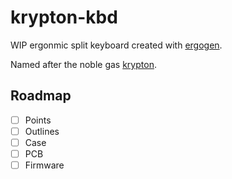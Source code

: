# krypton-kbd

WIP ergonmic split keyboard created with [ergogen](https://github.com/ergogen/ergogen).

Named after the noble gas [krypton](https://en.wikipedia.org/wiki/Krypton).

## Roadmap
- [ ] Points
- [ ] Outlines
- [ ] Case
- [ ] PCB
- [ ] Firmware
